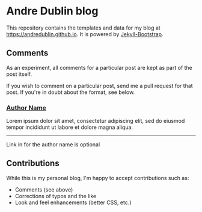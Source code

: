 # Andre Dublin blog

This repository contains the templates and data for my blog at <https://andredublin.github.io>. It is powered by [Jekyll-Bootstrap](http://jekyllbootstrap.com).

## Comments

As an experiment, all comments for a particular post are kept as part of the post itself.

If you wish to comment on a particular post, send me a pull request for that post. If you're in doubt about the format, see below.

### [Author Name](http://google.com)

Lorem ipsum dolor sit amet, consectetur adipiscing elit, sed do eiusmod tempor incididunt ut labore et dolore magna aliqua.

---

Link in for the author name is optional

## Contributions

While this is my personal blog, I'm happy to accept contributions such as:

* Comments (see above)
* Corrections of typos and the like
* Look and feel enhancements (better CSS, etc.)